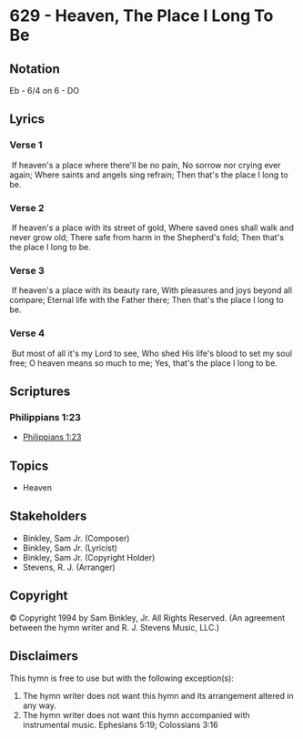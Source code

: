 # 629 - Heaven, The Place I Long To Be

## Notation

Eb - 6/4 on 6 - DO

## Lyrics

### Verse 1

 If heaven's a place where there'll be no pain, No sorrow nor crying ever again; Where saints and angels sing refrain; Then that's the place I long to be.

### Verse 2

 If heaven's a place with its street of gold, Where saved ones shall walk and never grow old; There safe from harm in the Shepherd's fold; Then that's the place I long to be.

### Verse 3

 If heaven's a place with its beauty rare, With pleasures and joys beyond all compare; Eternal life with the Father there; Then that's the place I long to be.

### Verse 4

 But most of all it's my Lord to see, Who shed His life's blood to set my soul free; O heaven means so much to me; Yes, that's the place  I  long to be.


## Scriptures

### Philippians 1:23

- [Philippians 1:23](https://www.biblegateway.com/passage/?search=Philippians%201%3A23)


## Topics

- Heaven

## Stakeholders

- Binkley, Sam  Jr. (Composer)
- Binkley, Sam  Jr. (Lyricist)
- Binkley, Sam  Jr. (Copyright Holder)
- Stevens, R. J. (Arranger)

## Copyright

© Copyright 1994 by Sam Binkley, Jr. All Rights Reserved.
(An agreement between the hymn writer and R. J. Stevens Music, LLC.)

## Disclaimers

This hymn is free to use but with the following exception(s):
1. The hymn writer does not want this hymn and its arrangement altered in any way.
2. The hymn writer does not want this hymn accompanied with instrumental music.
Ephesians 5:19; Colossians 3:16

